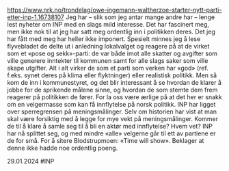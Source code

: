 https://www.nrk.no/trondelag/owe-ingemann-waltherzoe-starter-nytt-parti-etter-inp-1.16738107
Jeg har – slik som jeg antar mange andre har – lenge lest nyheter om INP med en slags mild interesse. Det har fascinert meg, men ikke nok til at jeg har satt meg ordentlig inn i politikken deres.
Det jeg har fått med meg har heller ikke imponert. Spesielt minnes jeg å lese flyvebladet de delte ut i anledning lokalvalget og reagere på at de virket som et «pose og sekk»-parti: de var både imot alle skatter og avgifter som ville generere inntekter til kommunen samt for alle slags saker som ville skape utgifter.
Alt i alt virker de som et parti som verken har «god» (ref. f.eks. synet deres på klima eller flyktninger) eller realistisk politikk. Men så kom de inn i kommunestyret, og det blir interessant å se hvordan de klarer å jobbe for de sprikende målene sinne, og hvordan de som stemte dem frem reagerer på politikken de fører.
For la oss være ærlige på at det her er snakk om en velgermasse som kan få innflytelse på norsk politikk. INP har ligget over sperregrensen på meningsmålinger. Selv om historien har vist at man skal være forsiktig med å legge for mye vekt på meningsmålinger.
Kommer de til å klare å samle seg til å bli en aktør med innflytelse? Hvem vet? INP har nå splittet seg, og med mindre «alle» velgerne går til ett av partiene er de for små. For å sitere Blodstrupmoen: «Time will show».
Beklager at denne ikke hadde noe ordentlig poeng.

29.01.2024
#INP